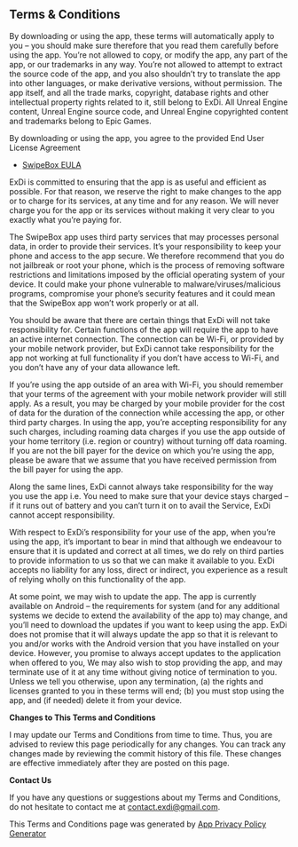 ## Terms & Conditions

By downloading or using the app, these terms will automatically apply to you – you should make sure therefore that you read them carefully before using the app. You’re not allowed to copy, or modify the app, any part of the app, or our trademarks in any way. You’re not allowed to attempt to extract the source code of the app, and you also shouldn’t try to translate the app into other languages, or make derivative versions, without permission. The app itself, and all the trade marks, copyright, database rights and other intellectual property rights related to it, still belong to ExDi. All Unreal Engine content, Unreal Engine source code, and Unreal Engine copyrighted content and trademarks belong to Epic Games. 

By downloading or using the app, you agree to the provided End User License Agreement
- [SwipeBox EULA](https://github.com/kuroodo/SwipeBox-PrivacyPolicy/blob/master/Disclaimers-and-Limitation-of-Liability.md)

ExDi is committed to ensuring that the app is as useful and efficient as possible. For that reason, we reserve the right to make changes to the app or to charge for its services, at any time and for any reason. We will never charge you for the app or its services without making it very clear to you exactly what you’re paying for.

The SwipeBox app uses third party services that may processes personal data, in order to provide their services. It’s your responsibility to keep your phone and access to the app secure. We therefore recommend that you do not jailbreak or root your phone, which is the process of removing software restrictions and limitations imposed by the official operating system of your device. It could make your phone vulnerable to malware/viruses/malicious programs, compromise your phone’s security features and it could mean that the SwipeBox app won’t work properly or at all.

You should be aware that there are certain things that ExDi will not take responsibility for. Certain functions of the app will require the app to have an active internet connection. The connection can be Wi-Fi, or provided by your mobile network provider, but ExDi cannot take responsibility for the app not working at full functionality if you don’t have access to Wi-Fi, and you don’t have any of your data allowance left.

If you’re using the app outside of an area with Wi-Fi, you should remember that your terms of the agreement with your mobile network provider will still apply. As a result, you may be charged by your mobile provider for the cost of data for the duration of the connection while accessing the app, or other third party charges. In using the app, you’re accepting responsibility for any such charges, including roaming data charges if you use the app outside of your home territory (i.e. region or country) without turning off data roaming. If you are not the bill payer for the device on which you’re using the app, please be aware that we assume that you have received permission from the bill payer for using the app.

Along the same lines, ExDi cannot always take responsibility for the way you use the app i.e. You need to make sure that your device stays charged – if it runs out of battery and you can’t turn it on to avail the Service, ExDi cannot accept responsibility.

With respect to ExDi’s responsibility for your use of the app, when you’re using the app, it’s important to bear in mind that although we endeavour to ensure that it is updated and correct at all times, we do rely on third parties to provide information to us so that we can make it available to you. ExDi accepts no liability for any loss, direct or indirect, you experience as a result of relying wholly on this functionality of the app.

At some point, we may wish to update the app. The app is currently available on Android – the requirements for system (and for any additional systems we decide to extend the availability of the app to) may change, and you’ll need to download the updates if you want to keep using the app. ExDi does not promise that it will always update the app so that it is relevant to you and/or works with the Android version that you have installed on your device. However, you promise to always accept updates to the application when offered to you, We may also wish to stop providing the app, and may terminate use of it at any time without giving notice of termination to you. Unless we tell you otherwise, upon any termination, (a) the rights and licenses granted to you in these terms will end; (b) you must stop using the app, and (if needed) delete it from your device.

**Changes to This Terms and Conditions**

I may update our Terms and Conditions from time to time. Thus, you are advised to review this page periodically for any changes. You can track any changes made by reviewing the commit history of this file. These changes are effective immediately after they are posted on this page.

**Contact Us**

If you have any questions or suggestions about my Terms and Conditions, do not hesitate to contact me at contact.exdi@gmail.com.

This Terms and Conditions page was generated by [App Privacy Policy Generator](https://app-privacy-policy-generator.firebaseapp.com/)
